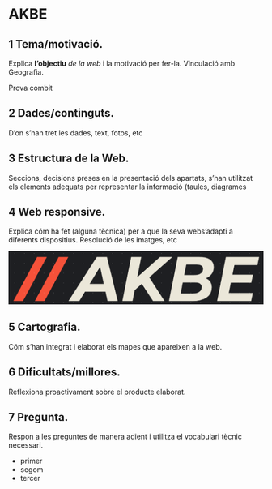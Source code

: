 # AKBE
## 1 Tema/motivació. 
Explica **l’objectiu** *de la web* i la motivació per fer-la. Vinculació amb Geografia.

Prova combit

## 2 Dades/continguts.
D’on s’han tret les dades, text, fotos, etc
## 3 Estructura de la Web. 
Seccions, decisions preses en la presentació dels apartats, s’han utilitzat els elements adequats per representar la informació
(taules, diagrames
## 4 Web responsive. 
Explica cóm ha fet (alguna tècnica) per a que la seva webs’adapti a diferents dispositius. Resolució de les imatges, etc

![alt text](./images/logo5.png "Logo ")
## 5 Cartografia. 
Cóm s’han integrat i elaborat els mapes que apareixen a la web.
## 6 Dificultats/millores. 
Reflexiona proactivament sobre el producte elaborat.
## 7 Pregunta. 
Respon a les preguntes de manera adient i utilitza el vocabulari tècnic necessari.
- primer
- segom
- tercer
